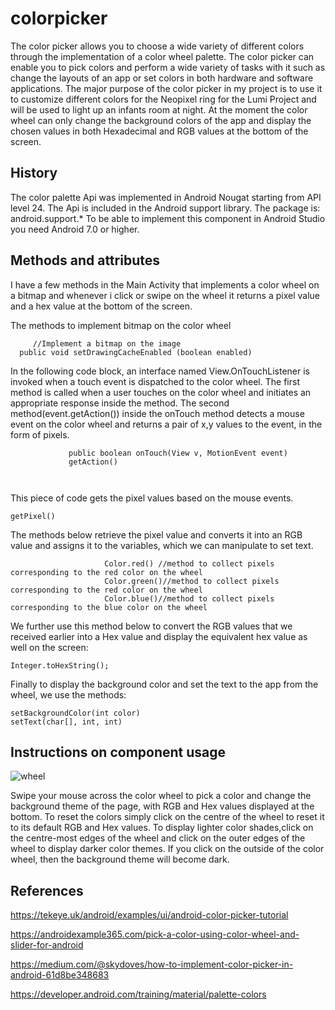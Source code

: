 # colorpicker
The color picker allows you to choose a wide variety of different colors through the implementation of a color wheel palette. The color picker can enable you to pick colors and perform a wide variety of tasks with it such as change the layouts of an app or set colors in both hardware and software applications. The major purpose of the color picker in my project is to use it to customize different colors for the Neopixel ring for the Lumi Project and will be used to light up an infants room at night. At the moment the color wheel can only change the background colors of the app and display the chosen values in both Hexadecimal and RGB values at the bottom of the screen.

## History
The color palette Api was implemented in Android Nougat starting from API level 24. The Api is included in the Android support library. The package is: android.support.* To be able to implement this component in Android Studio you need Android 7.0 or higher.
## Methods and attributes
I have a few methods in the Main Activity that implements a color wheel on a bitmap and whenever i click or swipe on the wheel it returns a pixel value and a hex value at the bottom of the screen.

The methods to implement bitmap on the color wheel
```
     //Implement a bitmap on the image
  public void setDrawingCacheEnabled (boolean enabled)
```
In the following code block, an interface named View.OnTouchListener is invoked when a touch event is dispatched to the color wheel. The first method is called when a user touches on the color wheel and initiates an appropriate response inside the method. The second method(event.getAction()) inside the onTouch method detects a mouse event on the color wheel and returns a pair of x,y values to the event, in the form of pixels.
```
             public boolean onTouch(View v, MotionEvent event)
             getAction()
               
                
```
This piece of code gets the pixel values based on the mouse events.
```
getPixel()
```
The methods below retrieve the pixel value and converts it into an RGB value and assigns it to the variables, which we can manipulate to set text.
```
                     Color.red() //method to collect pixels corresponding to the red color on the wheel
                     Color.green()//method to collect pixels corresponding to the red color on the wheel
                     Color.blue()//method to collect pixels corresponding to the blue color on the wheel
 ```
We further use this method below to convert the RGB values that we received earlier into a Hex value and display the equivalent hex value as well on the screen:
 ```
 Integer.toHexString();
 ```
 Finally to display the background color and set the text to the app from the wheel, we use the methods:
 ```
 setBackgroundColor(int color)
 setText(char[], int, int)
 ```
 ## Instructions on component usage
 
![wheel](https://user-images.githubusercontent.com/55503392/70555168-87523e80-1b4c-11ea-95c3-8f27e851a9a7.png)
 
 Swipe your mouse across the color wheel to pick a color and change the background theme of the page, with RGB and Hex values displayed at the bottom. To reset the colors simply click on the centre of the wheel to reset it to its default RGB and Hex values. To display lighter color shades,click on the centre-most edges of the wheel and click on the outer edges of the wheel to display darker color themes. If you click on the outside of the color wheel, then the background theme will become dark.

## References

https://tekeye.uk/android/examples/ui/android-color-picker-tutorial

https://androidexample365.com/pick-a-color-using-color-wheel-and-slider-for-android

https://medium.com/@skydoves/how-to-implement-color-picker-in-android-61d8be348683

https://developer.android.com/training/material/palette-colors
